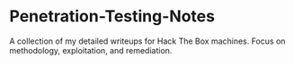 # Penetration-Testing-Notes
A collection of my detailed writeups for Hack The Box machines. Focus on methodology, exploitation, and remediation.
